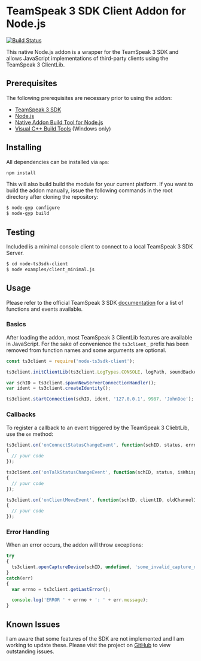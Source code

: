 # TeamSpeak 3 SDK Client Addon for Node.js

[![Build Status](https://travis-ci.org/svenpaulsen/node-ts3sdk-client.svg?branch=master)](https://travis-ci.org/svenpaulsen/node-ts3sdk-client)

This native Node.js addon is a wrapper for the TeamSpeak 3 SDK and allows JavaScript implementations of third-party clients using the TeamSpeak 3 ClientLib.

## Prerequisites

The following prerequisites are necessary prior to using the addon:

- [TeamSpeak 3 SDK](https://www.teamspeak.com)
- [Node.js](https://www.nodejs.org)
- [Native Addon Build Tool for Node.js](https://www.npmjs.com/package/node-gyp)
- [Visual C++ Build Tools](https://www.npmjs.com/package/windows-build-tools) (Windows only)

## Installing

All dependencies can be installed via `npm`:

```sh
npm install
```

This will also build build the module for your current platform. If you want to build the addon manually, issue the following commands in the root directory after cloning the repository:

```sh
$ node-gyp configure
$ node-gyp build
```

## Testing

Included is a minimal console client to connect to a local TeamSpeak 3 SDK Server.

```sh
$ cd node-ts3sdk-client
$ node examples/client_minimal.js
```

## Usage

Please refer to the official TeamSpeak 3 SDK [documentation](https://github.com/svenpaulsen/node-ts3sdk-client/blob/master/doc/client.pdf) for a list of functions and events available.

### Basics

After loading the addon, most TeamSpeak 3 ClientLib features are available in JavaScript. For the sake of convenience the `ts3client_` prefix has been removed from function names and some arguments are optional.

```javascript
const ts3client = require('node-ts3sdk-client');

ts3client.initClientLib(ts3client.LogTypes.CONSOLE, logPath, soundBackendPath);

var schID = ts3client.spawnNewServerConnectionHandler();
var ident = ts3client.createIdentity();

ts3client.startConnection(schID, ident, '127.0.0.1', 9987, 'JohnDoe');
```

### Callbacks

To register a callback to an event triggered by the TeamSpeak 3 CliebtLib, use the `on` method:

```javascript
ts3client.on('onConnectStatusChangeEvent', function(schID, status, errno)
{
  // your code
});

ts3client.on('onTalkStatusChangeEvent', function(schID, status, isWhisper, clientID)
{
  // your code
});

ts3client.on('onClientMoveEvent', function(schID, clientID, oldChannelID, newChannelID, visibility, moveMessage)
{
  // your code
});
```

### Error Handling

When an error occurs, the addon will throw exceptions:

```javascript
try
{
  ts3client.openCaptureDevice(schID, undefined, 'some_invalid_capture_device');
}
catch(err)
{
  var errno = ts3client.getLastError();

  console.log('ERROR ' + errno + ': ' + err.message);
}
```

## Known Issues

I am aware that some features of the SDK are not implemented and I am working to update these. Please visit the project on [GitHub](https://github.com/svenpaulsen/node-ts3sdk-client) to view outstanding issues.
